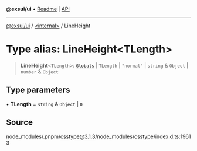 **@exsui/ui** • [Readme](../../README.md) \| [API](../../globals.md)

***

[@exsui/ui](../../README.md) / [\<internal\>](../README.md) / LineHeight

# Type alias: LineHeight\<TLength\>

> **LineHeight**\<`TLength`\>: [`Globals`](Globals.md) \| `TLength` \| `"normal"` \| `string` & `Object` \| `number` & `Object`

## Type parameters

• **TLength** = `string` & `Object` \| `0`

## Source

node\_modules/.pnpm/csstype@3.1.3/node\_modules/csstype/index.d.ts:19613
